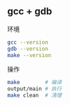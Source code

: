 ## gcc + gdb

环境

```bash
gcc --version
gdb --version
make --version
```

操作

```bash
make        # 编译
output/main # 执行
make clean  # 清理
```
